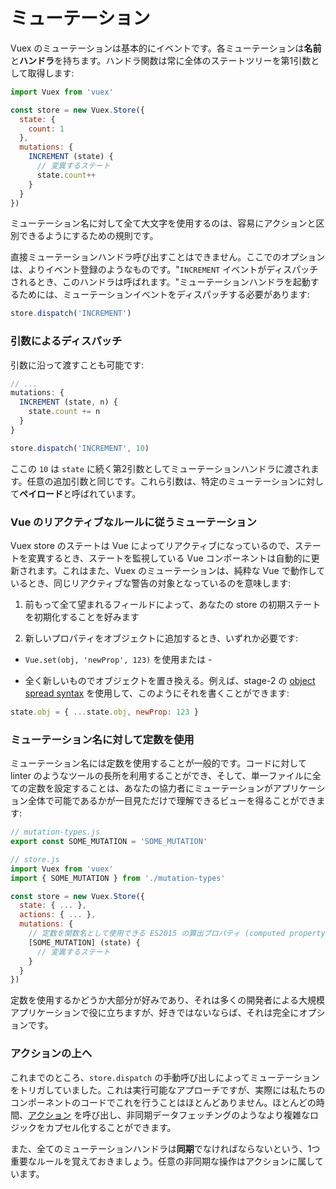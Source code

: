 # ミューテーション

Vuex のミューテーションは基本的にイベントです。各ミューテーションは**名前**と**ハンドラ**を持ちます。ハンドラ関数は常に全体のステートツリーを第1引数として取得します:

``` js
import Vuex from 'vuex'

const store = new Vuex.Store({
  state: {
    count: 1
  },
  mutations: {
    INCREMENT (state) {
      // 変異するステート
      state.count++
    }
  }
})
```

ミューテーション名に対して全て大文字を使用するのは、容易にアクションと区別できるようにするための規則です。

直接ミューテーションハンドラ呼び出すことはできません。ここでのオプションは、よりイベント登録のようなものです。"`INCREMENT` イベントがディスパッチされるとき、このハンドラは呼ばれます。"ミューテーションハンドラを起動するためには、ミューテーションイベントをディスパッチする必要があります:

``` js
store.dispatch('INCREMENT')
```

### 引数によるディスパッチ

引数に沿って渡すことも可能です:

``` js
// ...
mutations: {
  INCREMENT (state, n) {
    state.count += n
  }
}
```
``` js
store.dispatch('INCREMENT', 10)
```

ここの `10` は `state` に続く第2引数としてミューテーションハンドラに渡されます。任意の追加引数と同じです。これら引数は、特定のミューテーションに対して**ペイロード**と呼ばれています。

### Vue のリアクティブなルールに従うミューテーション

Vuex store のステートは Vue によってリアクティブになっているので、ステートを変異するとき、ステートを監視している Vue コンポーネントは自動的に更新されます。これはまた、Vuex のミューテーションは、純粋な Vue で動作しているとき、同じリアクティブな警告の対象となっているのを意味します:

1. 前もって全て望まれるフィールドによって、あなたの store の初期ステートを初期化することを好みます

2. 新しいプロパティをオブジェクトに追加するとき、いずれか必要です:

  - `Vue.set(obj, 'newProp', 123)` を使用または -

  - 全く新しいものでオブジェクトを置き換える。例えば、stage-2 の [object spread syntax](https://github.com/sebmarkbage/ecmascript-rest-spread) を使用して、このようにそれを書くことができます:

  ``` js
  state.obj = { ...state.obj, newProp: 123 }
  ```

### ミューテーション名に対して定数を使用

ミューテーション名には定数を使用することが一般的です。コードに対して linter のようなツールの長所を利用することができ、そして、単一ファイルに全ての定数を設定することは、あなたの協力者にミューテーションがアプリケーション全体で可能であるかが一目見ただけで理解できるビューを得ることができます:

``` js
// mutation-types.js
export const SOME_MUTATION = 'SOME_MUTATION'
```

``` js
// store.js
import Vuex from 'vuex'
import { SOME_MUTATION } from './mutation-types'

const store = new Vuex.Store({
  state: { ... },
  actions: { ... },
  mutations: {
    // 定数を関数名として使用できる ES2015 の算出プロパティ (computed property) 名機能を使用できます
    [SOME_MUTATION] (state) {
      // 変異するステート
    }
  }
})
```

定数を使用するかどうか大部分が好みであり、それは多くの開発者による大規模アプリケーションで役に立ちますが、好きではないならば、それは完全にオプションです。

### アクションの上へ

これまでのところ、`store.dispatch` の手動呼び出しによってミューテーションをトリガしていました。これは実行可能なアプローチですが、実際には私たちのコンポーネントのコードでこれを行うことはほとんどありません。ほとんどの時間、[アクション](actions.md) を呼び出し、非同期データフェッチングのようなより複雑なロジックをカプセル化することができます。

また、全てのミューテーションハンドラは**同期**でなければならないという、1つ重要なルールを覚えておきましょう。任意の非同期な操作はアクションに属しています。
